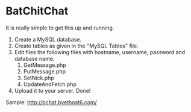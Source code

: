 # BatChitChat
It is really simple to get this up and running.

1. Create a MySQL database.
2. Create tables as given in the "MySQL Tables" file.
3. Edit files the following files with hostname, username, password and database name:
    1. GetMessage.php
    2. PutMessage.php
    3. SetNick.php
    4. UpdateAndFetch.php
4. Upload it to your server. Done!

Sample: http://bchat.byethost6.com/
